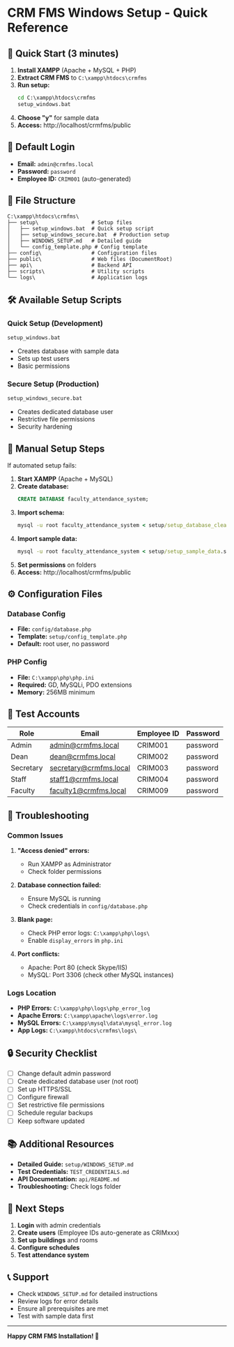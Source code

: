# CRM FMS Windows Setup - Quick Reference

## 🚀 Quick Start (3 minutes)

1. **Install XAMPP** (Apache + MySQL + PHP)
2. **Extract CRM FMS** to `C:\xampp\htdocs\crmfms`
3. **Run setup:**
   ```cmd
   cd C:\xampp\htdocs\crmfms
   setup_windows.bat
   ```
4. **Choose "y"** for sample data
5. **Access:** http://localhost/crmfms/public

## 🔐 Default Login

- **Email:** `admin@crmfms.local`
- **Password:** `password`
- **Employee ID:** `CRIM001` (auto-generated)

## 📁 File Structure

```
C:\xampp\htdocs\crmfms\
├── setup\                 # Setup files
│   ├── setup_windows.bat  # Quick setup script
│   ├── setup_windows_secure.bat  # Production setup
│   ├── WINDOWS_SETUP.md   # Detailed guide
│   └── config_template.php # Config template
├── config\                # Configuration files
├── public\                # Web files (DocumentRoot)
├── api\                   # Backend API
├── scripts\               # Utility scripts
└── logs\                  # Application logs
```

## 🛠️ Available Setup Scripts

### Quick Setup (Development)
```cmd
setup_windows.bat
```
- Creates database with sample data
- Sets up test users
- Basic permissions

### Secure Setup (Production)
```cmd
setup_windows_secure.bat
```
- Creates dedicated database user
- Restrictive file permissions
- Security hardening

## 🔧 Manual Setup Steps

If automated setup fails:

1. **Start XAMPP** (Apache + MySQL)
2. **Create database:**
   ```sql
   CREATE DATABASE faculty_attendance_system;
   ```
3. **Import schema:**
   ```cmd
   mysql -u root faculty_attendance_system < setup/setup_database_clean.sql
   ```
4. **Import sample data:**
   ```cmd
   mysql -u root faculty_attendance_system < setup/setup_sample_data.sql
   ```
5. **Set permissions** on folders
6. **Access:** http://localhost/crmfms/public

## ⚙️ Configuration Files

### Database Config
- **File:** `config/database.php`
- **Template:** `setup/config_template.php`
- **Default:** root user, no password

### PHP Config
- **File:** `C:\xampp\php\php.ini`
- **Required:** GD, MySQLi, PDO extensions
- **Memory:** 256MB minimum

## 🔑 Test Accounts

| Role | Email | Employee ID | Password |
|------|-------|-------------|----------|
| Admin | admin@crmfms.local | CRIM001 | password |
| Dean | dean@crmfms.local | CRIM002 | password |
| Secretary | secretary@crmfms.local | CRIM003 | password |
| Staff | staff1@crmfms.local | CRIM004 | password |
| Faculty | faculty1@crmfms.local | CRIM009 | password |

## 🚨 Troubleshooting

### Common Issues

1. **"Access denied" errors:**
   - Run XAMPP as Administrator
   - Check folder permissions

2. **Database connection failed:**
   - Ensure MySQL is running
   - Check credentials in `config/database.php`

3. **Blank page:**
   - Check PHP error logs: `C:\xampp\php\logs\`
   - Enable `display_errors` in `php.ini`

4. **Port conflicts:**
   - Apache: Port 80 (check Skype/IIS)
   - MySQL: Port 3306 (check other MySQL instances)

### Logs Location
- **PHP Errors:** `C:\xampp\php\logs\php_error_log`
- **Apache Errors:** `C:\xampp\apache\logs\error.log`
- **MySQL Errors:** `C:\xampp\mysql\data\mysql_error.log`
- **App Logs:** `C:\xampp\htdocs\crmfms\logs\`

## 🔒 Security Checklist

- [ ] Change default admin password
- [ ] Create dedicated database user (not root)
- [ ] Set up HTTPS/SSL
- [ ] Configure firewall
- [ ] Set restrictive file permissions
- [ ] Schedule regular backups
- [ ] Keep software updated

## 📚 Additional Resources

- **Detailed Guide:** `setup/WINDOWS_SETUP.md`
- **Test Credentials:** `TEST_CREDENTIALS.md`
- **API Documentation:** `api/README.md`
- **Troubleshooting:** Check logs folder

## 🎯 Next Steps

1. **Login** with admin credentials
2. **Create users** (Employee IDs auto-generate as CRIMxxx)
3. **Set up buildings** and rooms
4. **Configure schedules**
5. **Test attendance system**

## 📞 Support

- Check `WINDOWS_SETUP.md` for detailed instructions
- Review logs for error details
- Ensure all prerequisites are met
- Test with sample data first

---

**Happy CRM FMS Installation! 🎉**